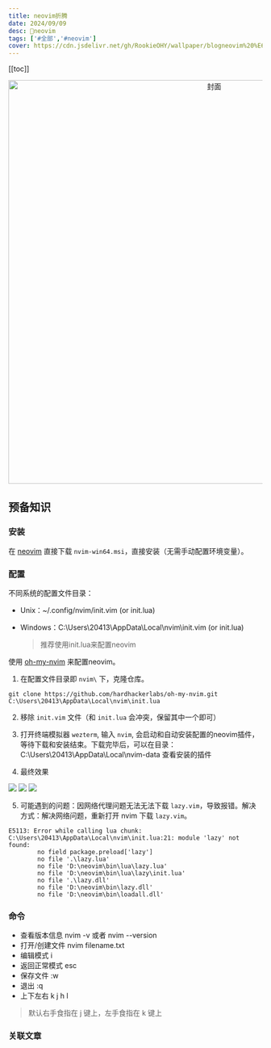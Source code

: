 ```yaml
---
title: neovim折腾
date: 2024/09/09
desc: 🎉neovim
tags: ['#全部','#neovim']
cover: https://cdn.jsdelivr.net/gh/RookieOHY/wallpaper/blogneovim%20%E6%8A%98%E8%85%BE-RookieOHY.png
---
```


[[toc]]

<p align="center">
<img alt="封面" src="https://cdn.jsdelivr.net/gh/RookieOHY/wallpaper/blogneovim%20%E6%8A%98%E8%85%BE-RookieOHY.png" width=800 />
</p>

## 预备知识

### 安装

在 [neovim](https://github.com/neovim/neovim/releases) 直接下载 `nvim-win64.msi`，直接安装（无需手动配置环境变量）。

### 配置

不同系统的配置文件目录：

- Unix：~/.config/nvim/init.vim (or init.lua)
- Windows：C:\Users\20413\AppData\Local\nvim\init.vim (or init.lua)

  > 推荐使用init.lua来配置neovim

使用 [oh-my-nvim](https://github.com/hardhackerlabs/oh-my-nvim) 来配置neovim。

1. 在配置文件目录即 `nvim\` 下，克隆仓库。

```shell
git clone https://github.com/hardhackerlabs/oh-my-nvim.git C:\Users\20413\AppData\Local\nvim\init.lua
```

2. 移除 `init.vim` 文件（和 `init.lua` 会冲突，保留其中一个即可）

3. 打开终端模拟器 `wezterm`, 输入 `nvim`, 会启动和自动安装配置的neovim插件，等待下载和安装结束。下载完毕后，可以在目录：C:\Users\20413\AppData\Local\nvim-data 查看安装的插件

4. 最终效果

![](https://cdn.jsdelivr.net/gh/RookieOHY/wallpaper/blogSnipaste_2024-09-09_22-31-17.png)
![](https://cdn.jsdelivr.net/gh/RookieOHY/wallpaper/blogSnipaste_2024-09-09_22-30-08.png)
![](https://cdn.jsdelivr.net/gh/RookieOHY/wallpaper/blogSnipaste_2024-09-09_22-30-41.png)

5. 可能遇到的问题：因网络代理问题无法无法下载 `lazy.vim`，导致报错。解决方式：解决网络问题，重新打开 nvim 下载 `lazy.vim`。

```shell
E5113: Error while calling lua chunk: C:\Users\20413\AppData\Local\nvim\init.lua:21: module 'lazy' not found:
        no field package.preload['lazy']
        no file '.\lazy.lua'
        no file 'D:\neovim\bin\lua\lazy.lua'
        no file 'D:\neovim\bin\lua\lazy\init.lua'
        no file '.\lazy.dll'
        no file 'D:\neovim\bin\lazy.dll'
        no file 'D:\neovim\bin\loadall.dll'
```

### 命令

- 查看版本信息 nvim -v 或者 nvim --version
- 打开/创建文件 nvim filename.txt
- 编辑模式 i
- 返回正常模式 esc
- 保存文件 :w
- 退出 :q
- 上下左右 k j h l

> 默认右手食指在 j 键上，左手食指在 k 键上

### 关联文章
